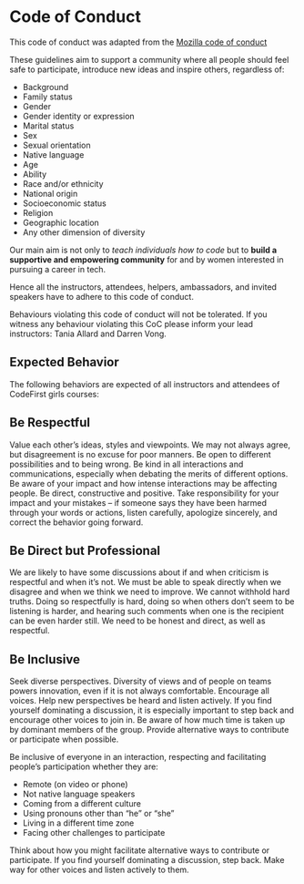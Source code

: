 # Code of Conduct

This code of conduct was adapted from the
[Mozilla code of conduct](https://www.mozilla.org/en-US/about/governance/policies/participation/)

These guidelines aim to support a community where all people should feel safe to participate, introduce new ideas and inspire others, regardless of:

- Background
- Family status
- Gender
- Gender identity or expression
- Marital status
- Sex
- Sexual orientation
- Native language
- Age
- Ability
- Race and/or ethnicity
- National origin
- Socioeconomic status
- Religion
- Geographic location
- Any other dimension of diversity


Our main aim is not only to _teach individuals how to code_ but to **build a supportive and empowering community** for and by women interested in pursuing a career in tech.

Hence all the instructors, attendees, helpers, ambassadors, and invited speakers have to adhere to this code of conduct.

Behaviours violating this code of conduct will not be tolerated. If you witness any behaviour violating this CoC please inform your lead instructors: Tania Allard and Darren Vong.

## Expected Behavior
The following behaviors are expected of all instructors
and attendees of CodeFirst girls courses:

## Be Respectful
Value each other’s ideas, styles and viewpoints. We may not always agree, but disagreement is no excuse for poor manners. Be open to different possibilities and to being wrong. Be kind in all interactions and communications, especially when debating the merits of different options. Be aware of your impact and how intense interactions may be affecting people. Be direct, constructive and positive. Take responsibility for your impact and your mistakes – if someone says they have been harmed through your words or actions, listen carefully, apologize sincerely, and correct the behavior going forward.


## Be Direct but Professional
We are likely to have some discussions about if and when criticism is respectful and when it’s not. We must be able to speak directly when we disagree and when we think we need to improve. We cannot withhold hard truths. Doing so respectfully is hard, doing so when others don’t seem to be listening is harder, and hearing such comments when one is the recipient can be even harder still. We need to be honest and direct, as well as respectful.

## Be Inclusive
Seek diverse perspectives. Diversity of views and of people on teams powers innovation, even if it is not always comfortable. Encourage all voices. Help new perspectives be heard and listen actively. If you find yourself dominating a discussion, it is especially important to step back and encourage other voices to join in. Be aware of how much time is taken up by dominant members of the group. Provide alternative ways to contribute or participate when possible.

Be inclusive of everyone in an interaction, respecting and facilitating people’s participation whether they are:

- Remote (on video or phone)
- Not native language speakers
- Coming from a different culture
- Using pronouns other than “he” or “she”
- Living in a different time zone
- Facing other challenges to participate

Think about how you might facilitate alternative ways to contribute or participate. If you find yourself dominating a discussion, step back. Make way for other voices and listen actively to them.
